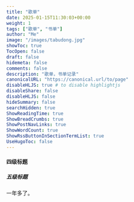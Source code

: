 ```yaml
---
title: "歌单"
date: 2025-01-15T11:30:03+00:00
weight: 1
tags: ["歌单", "书单"]
author: "Me"
image: "/images/tabudong.jpg"
showToc: true
TocOpen: false
draft: false
hidemeta: false
comments: false
description: "歌单，书单记录"
canonicalURL: "https://canonical.url/to/page"
disableHLJS: true # to disable highlightjs
disableShare: false
disableHLJS: false
hideSummary: false
searchHidden: true
ShowReadingTime: true
ShowBreadCrumbs: true
ShowPostNavLinks: true
ShowWordCount: true
ShowRssButtonInSectionTermList: true
UseHugoToc: false
---
```



#### 四级标题

##### 五级标题

一年多了。